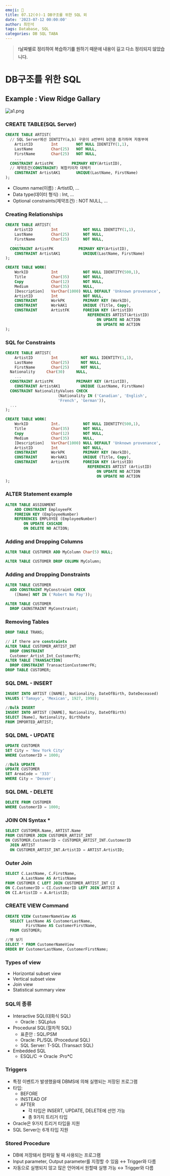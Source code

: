 ```yaml
---
emoji: 🚀
title: 07.12(수)-1 DB구조를 위한 SQL 외
date: '2023-07-12 00:00:00'
author: 최민석
tags: Database, SQL
categories: DB SQL TABA
---
```

> ❗️**날짜별로 정리하여 복습하기를 원하기 때문에 내용이 길고 다소 정리되지 않았습니다.**
# DB구조를 위한 SQL

## Example : View Ridge Gallary

![a1.png](a1.png)

### CREATE TABLE(SQL Server)

```sql
CREATE TABLE ARTIST(
  // SQL Server에선 IENTITY(a,b) 구문이 a번부터 b만큼 증가하며 자동부여
	ArtistID        Int        NOT NULL IDENTITY(1,1),
	LastName        Char(25)   NOT NULL,
	FirstName       Char(25)   NOT NULL,
	...
  CONSTRAINT ArtistPK        PRIMARY KEY(ArtistID),
  // 제약조건(CONSTRAINT) 복합키이자 대체키
	CONSTRAINT ArtistAK1       UNIQUE(LastName, FirstName) 
);
```

- Cloumn name(이름) : ArtistID, …
- Data type(데이터 형식) : Int, …
- Optional constraints(제약조건) : NOT NULL, …

### Creating Relationships

```sql
CREATE TABLE ARTIST(
	ArtistID        Int           NOT NULL IDENTITY(1,1),
	LastName        Char(25)      NOT NULL,
	FirstName       Char(25)      NOT NULL,
	...
  CONSTRAINT ArtistPK           PRIMARY KEY(ArtistID),
	CONSTRAINT ArtistAK1          UNIQUE(LastName, FirstName) 
);

CREATE TABLE WORK(
	WorkID          Int           NOT NULL IDENTITY(500,1),
	Title           Char(35)      NOT NULL,
	Copy            Char(12)      NOT NULL,
	Medium          Char(35)      NULL,
	[Description]   VarChar(1000) NULL DEFAULT 'Unknown provenance',
	ArtistID        Int           NOT NULL,
	CONSTRAINT      WorkPK        PRIMARY KEY (WorkID),
	CONSTRAINT      WorkAK1       UNIQUE (Title, Copy),
	CONSTRAINT      ArtistFK      FOREIGN KEY (ArtistID)
								    REFERENCES ARTIST(ArtistID)
								    	ON UPDATE NO ACTION
								    	ON UPDATE NO ACTION
);
```

### SQL for Constraints

```sql
CREATE TABLE ARTIST(
	ArtistID        Int          NOT NULL IDENTITY(1,1),
	LastName        Char(25)     NOT NULL,
	FirstName       Char(25)     NOT NULL,
  Nationality     Char(30)     NULL,
	...
  CONSTRAINT ArtistPK          PRIMARY KEY (ArtistID),
	CONSTRAINT ArtistAK1         UNIQUE (LastName, FirstName) 
  CONSTRAINT NationalityValues CHECK
                       (Nationality IN ('Canadian', 'English',
                       'French', 'German')),
  ...
);

CREATE TABLE WORK(
	WorkID          Int.          NOT NULL IDENTITY(500,1),
	Title           Char(35)      NOT NULL,
	Copy            Char(12)      NOT NULL,
	Medium          Char(35)      NULL,
	[Description]   VarChar(1000) NULL DEFAULT 'Unknown provenance',
	ArtistID        Int           NOT NULL,
	CONSTRAINT      WorkPK        PRIMARY KEY (WorkID),
	CONSTRAINT      WorkAK1       UNIQUE (Title, Copy),
	CONSTRAINT      ArtistFK      FOREIGN KEY (ArtistID)
								    REFERENCES ARTIST (ArtistID)
								    	ON UPDATE NO ACTION
								    	ON UPDATE NO ACTION
);
```

### ALTER Statement example

```sql
ALTER TABLE ASSIGNMENT
	ADD CONSTRAINT EmployeeFK
    FOREIGN KEY (EmployeeNumber)
    REFERENCES EMPLOYEE (EmployeeNumber)
        ON UPDATE CASCADE
        ON DELETE NO ACTION;
```

### Adding and Dropping Columns

```sql
ALTER TABLE CUSTOMER ADD MyColumn Char(5) NULL;
```

```sql
ALTER TABLE CUSTOMER DROP COLUMN MyColumn;
```

### Adding and Dropping Donstraints

```sql
ALTER TABLE CUSTOMER
  ADD CONSTRAINT MyConstraint CHECK
    ([Name] NOT IN ('Robert No Pay'));
```

```sql
ALTER TABLE CUSTOMER
  DROP CAONSTRAINT MyConstraint;
```

### Removing Tables

```sql
DROP TABLE TRANS;
```

```sql
// if there are constraints
ALTER TABLE CUSTOMER_ARTIST_INT
  DROP CONSTRAINT
  Customer_Artist_Int_CustomerFK;
ALTER TABLE [TRANSACTION]
  DROP CONSTRAINT TransactionCustomerFK;
DROP TABLE CUSTOMER;
```

### SQL DML - INSERT

```sql
INSERT INTO ARTIST ([NAME], Nationality, DateOfBirth, DateDeceased)
VALUES ('Tamayo', 'Mexican', 1927, 1998);
```

```sql
//Bulk INSERT
INSERT INTO ARTIST ([NAME], Nationality, DateOfBirth)
SELECT [Name], Nationality, BirthDate
FROM IMPORTED_ARTIST;
```

### SQL DML - UPDATE

```sql
UPDATE CUSTOMER
SET City = 'New York City'
WHERE CustomerID = 1000;
```

```sql
//Bulk UPDATE
UPDATE CUSTOMER
SET AreaCode = '333'
WHERE City = 'Denver';
```

### SQL DML - DELETE

```sql
DELETE FROM CUSTOMER
WHERE CustomerID = 1000;
```

### JOIN ON Syntax *

```sql
SELECT CUSTOMER.Name, ARTIST.Name
FROM CUSTOMER JOIN CUSTOMER_ARTIST_INT
ON CUSTOMER.CustomerID = CUSTOMER_ARTIST_INT.CustomerID
  JOIN ARTIST
  ON CUSTOMER_ARTIST_INT.ArtistID = ARTIST.ArtistID;
```

### Outer Join

```sql
SELECT C.LastName, C.FirstName,
       A.LastName AS ArtistName
FROM CUSTOMER C LEFT JOIN CUSTOMER_ARTIST_INT CI
ON C.CustomerID = CI.CustomerID LEFT JOIN ARTIST A
ON CI.ArtistID = A.ArtistID;
```

### CREATE VIEW Command

```sql
CREATE VIEW CustomerNameView AS
  SELECT LastName AS CustomerLastName,
         FirstName AS CustomerFirstName,
  FROM CUSTOMER;
```

```sql
//뷰 보기
SELECT * FROM CustomerNameView
ORDER BY CustomerLastName, CustomerFirstName;
```

### Types of view

- Horizontal subset view
- Vertical subset view
- Join view
- Statistical summary view

### SQL의 종류

- Interactive SQL(대화식 SQL)
    - Oracle : SQLplus
- Procedural SQL(절차적 SQL)
    - 표준안 : SQL/PSM
    - Oracle: PL/SQL (Procedural SQL)
    - SQL Server: T-SQL (Transact SQL)
- Embedded SQL
    - ESQL/C → Oracle :Pro*C

### Triggers

- 특정 이벤트가 발생했을때 DBMS에 의해 실행되는 저장된 프로그램
- 타입:
    - BEFORE
    - INSTEAD OF
    - AFTER
        - 각 타입은 INSERT, UPDATE, DELETE에 선언 가능
        - 총 9가지 트리거 타입
- Oracle은 9가지 트리거 타입을 지원
- SQL Server는 6개 타입 지원

### Stored Procedure

- DB에 저장돼서 컴파일 될 때 사용되는 프로그램
- Input parameter, Output parameter를 지정할 수 있음 ↔ Trigger와 다름
- 자동으로 실행되지 않고 많은 언어에서 원할때 실행 가능 ↔ Trigger와 다름

```toc
```
